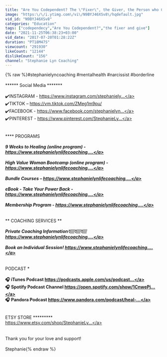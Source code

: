 ```yaml
---
title: "Are You Codependent? The \"Fixer\", the Giver, the Person who Cares what Others Think"
image: "https:\/\/i.ytimg.com\/vi\/N9BYJ46XSv8\/hqdefault.jpg"
vid_id: "N9BYJ46XSv8"
categories: "Education"
tags: ["codependecy","Are You Codependent?","the fixer and give"]
date: "2021-11-25T06:38:23+03:00"
vid_date: "2017-07-20T01:28:22Z"
duration: "PT18M47S"
viewcount: "291930"
likeCount: "12144"
dislikeCount: "156"
channel: "Stephanie Lyn Coaching"
---
```

{% raw %}#stephanielyncoaching #mentalhealth #narcissist #borderline<br /><br />****** Social Media ******* <br /><br />✔️INSTAGRAM - <a rel="nofollow" target="blank" href="https://www.instagram.com/stephaniely...">https://www.instagram.com/stephaniely...</a><br />✔️TIKTOK – <a rel="nofollow" target="blank" href="https://vm.tiktok.com/ZMeg1m9pu/">https://vm.tiktok.com/ZMeg1m9pu/</a> <br />✔️FACEBOOK - <a rel="nofollow" target="blank" href="https://www.facebook.com/stephanielyn...">https://www.facebook.com/stephanielyn...</a><br />✔️PINTEREST - <a rel="nofollow" target="blank" href="https://www.pinterest.com/StephanieLy...">https://www.pinterest.com/StephanieLy...</a><br /><br /><br />**** PROGRAMS *****<br /><br />9 Weeks to Healing (online program) - <a rel="nofollow" target="blank" href="https://www.stephanielynlifecoaching....">https://www.stephanielynlifecoaching....</a><br /><br />High Value Woman Bootcamp (online program) - <a rel="nofollow" target="blank" href="https://www.stephanielynlifecoaching....">https://www.stephanielynlifecoaching....</a><br /><br />Bundle Courses – <a rel="nofollow" target="blank" href="https://www.stephanielynlifecoaching....">https://www.stephanielynlifecoaching....</a><br /><br />eBook - Take Your Power Back - <a rel="nofollow" target="blank" href="https://www.stephanielynlifecoaching....">https://www.stephanielynlifecoaching....</a><br /><br />Membership Program - <a rel="nofollow" target="blank" href="https://www.stephanielynlifecoaching....">https://www.stephanielynlifecoaching....</a><br /><br /><br />******* COACHING SERVICES *********<br /><br />Private Coaching Information👇🏼👇🏼👇🏼 <a rel="nofollow" target="blank" href="https://www.stephanielynlifecoaching....">https://www.stephanielynlifecoaching....</a><br /><br />Book an Individual Session! <a rel="nofollow" target="blank" href="https://www.stephanielynlifecoaching....">https://www.stephanielynlifecoaching....</a><br /><br /><br />******* PODCAST *********<br /><br />🎧 iTunes Podcast <a rel="nofollow" target="blank" href="https://podcasts.apple.com/us/podcast...">https://podcasts.apple.com/us/podcast...</a> <br />🎧 Spotify Podcast Channel <a rel="nofollow" target="blank" href="https://open.spotify.com/show/1CnwePj...">https://open.spotify.com/show/1CnwePj...</a> <br />🎧 Pandora Podcast <a rel="nofollow" target="blank" href="https://www.pandora.com/podcast/heal-...">https://www.pandora.com/podcast/heal-...</a> <br /><br /><br />******** ETSY STORE *********<br /><a rel="nofollow" target="blank" href="https://www.etsy.com/shop/StephanieLy...">https://www.etsy.com/shop/StephanieLy...</a> <br /><br /><br />Thank you for your love and support! <br /><br />Stephanie{% endraw %}

